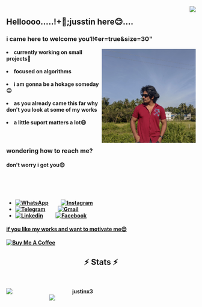 <img align="right" src="https://visitor-badge.laobi.icu/badge?page_id=zumrudu-anka.justinx3">


<h2 align="left">
Helloooo.....!+👋;jusstin here😊....
  <h3>i came here to welcome you1!&center=true&size=30"</h3>
  </a>
</h2>

 

<div align="center">
<img src="https://github.com/justinx3/justinx3/blob/main/images/Picsart_23-11-26_03-37-37-445.jpg" height="250" width="250" align="right">
  </div>
<li>
 <b>currently working on small projects🌱
 </li>
   <br>
<li>
<b>focused on algorithms</b> 
</li>
   <br>
<li>
  <b>i am gonna be a hokage someday😉</b>
</li>
   <br>
   <li>
  <b>as you already came this far why don't you look at some of my works</b>
</li>
   <br>
   <li>
   <b>a little suport matters a lot😃</b>
   </li>
<br><br>

<h3 align="left"><b>wondering how to reach me?</b></h3>
<h4 align="left"><b>don't worry i got you😊</b></h4>
<br><br><br>

- [![WhatsApp](https://img.shields.io/badge/WhatsApp-25D366?style=for-the-badge&logo=whatsapp&logoColor=white)](http://api.whatsapp.com/send?phone=917510619064&text=Hi%20justin) &nbsp;&nbsp;&nbsp;&nbsp;&nbsp;&nbsp;&nbsp;&nbsp;
 [![Instagram](https://img.shields.io/badge/instagram-red?style=for-the-badge&logo=instagram&logoColor=white)](https://www.instagram.com/jxtn.x3)
- [![Telegram](https://img.shields.io/badge/telegram-0088cc?style=for-the-badge&logo=telegram&logoColor=white)](https://t.me/kokachy_xD) &nbsp;&nbsp;&nbsp;&nbsp;&nbsp;&nbsp;&nbsp;&nbsp;
  [![Gmail](https://img.shields.io/badge/Gmail%20me-3e164f?style=for-the-badge&logo=gmail&logoColor=white)](mailto:dev.justin112@gmail.com)
- [![Linkedin](https://img.shields.io/badge/linkedin-0088cc?style=for-the-badge&logo=linkedin&logoColor=white)](https://www.linkedin.com/in/justin-kb-4846402a1?utm_source=share&utm_campaign=share_via&utm_content=profile&utm_medium=android_app) &nbsp;&nbsp;&nbsp;&nbsp;&nbsp;&nbsp;&nbsp;&nbsp;
[![Facebook](https://img.shields.io/badge/facebook%20me-3e164f?style=for-the-badge&logo=Facebook&logoColor=white)](https://www.facebook.com/profile.php?id=100081999828035)


 
<div align="left">
<h4><b><u>if you like my works and want to motivate me😊</u></b></h4>
<a href="https://www.buymeacoffee.com/devjustin1P" target="_blank"><img src="https://cdn.buymeacoffee.com/buttons/v2/default-yellow.png" alt="Buy Me A Coffee" height="60px" width="217px" ></a>

<h2 align="center">⚡ Stats ⚡</h2>
<br>
<p align="center">
  <div align=center>
    <a href="https://github.com/denvercoder1/github-readme-streak-stats" title="Go to Source">
      <img align="left" width=390 src="https://github-readme-streak-stats.herokuapp.com/?user=justinx3&theme=react&border=61dafb&hide_border=true" alt="justinx3" />
    </a>
    <a href="https://github.com/anuraghazra/github-readme-stats" title="Go to Source">
      <img align="right" width=390 src="https://github-readme-stats.vercel.app/api?username=justinx3&show_icons=true&theme=react&border_color=61dafb&hide_border=true" />
    </a>
  </div>
  <br><br><br><br><br><br><br><br><br>
</p>


 
